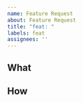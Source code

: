 ```yaml
---
name: Feature Request
about: Feature Request
title: "feat: "
labels: feat
assignees: ''
---
```


## What
<!-- A clear and concise description of what the feature is. -->

## How
<!-- A clear and concise description of how the feature should be implemented. -->
